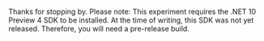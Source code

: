 Thanks for stopping by.
Please note: This experiment requires the .NET 10 Preview 4 SDK to be installed. At the time of writing, this SDK was not yet released. Therefore, you will need a pre-release build.
